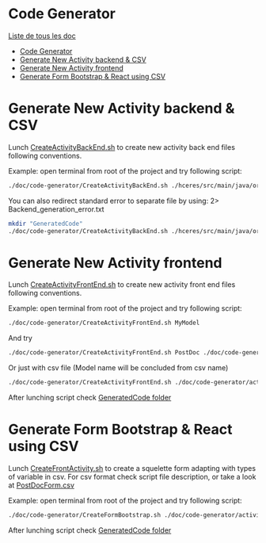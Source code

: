 # Code Generator
[Liste de tous les doc](../README.md)

<!-- TOC -->
* [Code Generator](#code-generator)
* [Generate New Activity backend & CSV](#generate-new-activity-backend--csv)
* [Generate New Activity frontend](#generate-new-activity-frontend)
* [Generate Form Bootstrap & React using CSV](#generate-form-bootstrap--react-using-csv)
<!-- TOC -->

# Generate New Activity backend & CSV

Lunch [CreateActivityBackEnd.sh](./CreateActivityBackEnd.sh) to create new activity back end files following conventions.

Example: open terminal from root of the project and try following script:

```bash
./doc/code-generator/CreateActivityBackEnd.sh ./hceres/src/main/java/org/centrale/hceres/items/Patent.java
```

You can also redirect standard error to separate file by using: 2> Backend_generation_error.txt

```bash
mkdir "GeneratedCode"
./doc/code-generator/CreateActivityBackEnd.sh ./hceres/src/main/java/org/centrale/hceres/items/Patent.java 2> GeneratedCode/Backend_generation_error.txt
```



# Generate New Activity frontend

Lunch [CreateActivityFrontEnd.sh](./CreateActivityFrontEnd.sh) to create new activity front end files following conventions.

Example: open terminal from root of the project and try following script:

```bash
./doc/code-generator/CreateActivityFrontEnd.sh MyModel
```

And try
```bash
./doc/code-generator/CreateActivityFrontEnd.sh PostDoc ./doc/code-generator/activities/PostDoc/PostDocForm.csv
```

Or just with csv file (Model name will be concluded from csv name)
```bash
./doc/code-generator/CreateActivityFrontEnd.sh ./doc/code-generator/activities/Patent/PatentForm.csv
```


After lunching script check [GeneratedCode folder](../../GeneratedCode)


# Generate Form Bootstrap & React using CSV

Lunch [CreateFrontActivity.sh](./CreateFormBootstrap.sh) to create a squelette form adapting with types of variable in csv.
For csv format check script file description, or take a look at [PostDocForm.csv](./activities/PostDoc/PostDocForm.csv)


Example: open terminal from root of the project and try following script:

```bash
./doc/code-generator/CreateFormBootstrap.sh ./doc/code-generator/activities/PostDoc/PostDocForm.csv
```

After lunching script check [GeneratedCode folder](../../GeneratedCode)